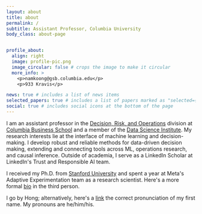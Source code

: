 ```yaml
---
layout: about
title: about
permalink: /
subtitle: Assistant Professor, Columbia University
body_class: about-page


profile_about:
  align: right
  image: profile-pic.png
  image_circular: false # crops the image to make it circular
  more_info: >
    <p>namkoong@gsb.columbia.edu</p>
    <p>933 Kravis</p>

news: true # includes a list of news items
selected_papers: true # includes a list of papers marked as "selected={true}"
social: true # includes social icons at the bottom of the page
---
```

I am an assistant professor in the [Decision, Risk, and Operations](https://www8.gsb.columbia.edu/faculty-research/divisions/decision-risk-operations) division at [Columbia Business School](https://www8.gsb.columbia.edu) and a member of the [Data Science Institute](https://datascience.columbia.edu). My research interests lie at the interface of machine learning and decision-making. I develop robust and reliable methods for data-driven decision making, extending and connecting tools across ML, operations research, and causal inference. Outside of academia, I serve as a LinkedIn Scholar at LinkedIn's Trust and Responsible AI team.

I received my Ph.D. from [Stanford University](http://www.stanford.edu) and spent a year at Meta's Adaptive Experimentation team as a research scientist. Here's a more
formal [bio](./_pages/bio.md) in the third person.

I go by Hong; alternatively, here's a [link](https://forvo.com/word/%ED%99%8D%EC%84%9D/#ko) the correct pronunciation of my first name. My pronouns are he/him/his.